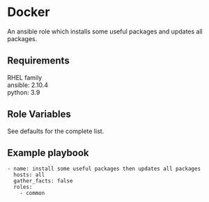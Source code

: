# Docker
An ansible role which installs some useful packages and updates all packages.

## Requirements
RHEL family\
ansible: 2.10.4\
python: 3.9

## Role Variables
See defaults for the complete list.

## Example playbook
```
- name: install some useful packages then updates all packages
  hosts: all
  gather_facts: false
  roles:
    - common
```
